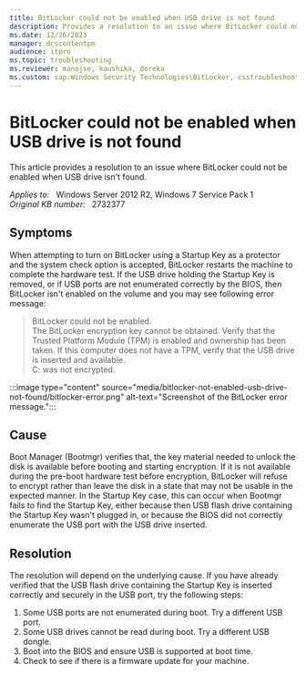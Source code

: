 ```yaml
---
title: BitLocker could not be enabled when USB drive is not found
description: Provides a resolution to an issue where BitLocker could not be enabled when USB drive is not found
ms.date: 12/26/2023
manager: dcscontentpm
audience: itpro
ms.topic: troubleshooting
ms.reviewer: manojse, kaushika, dereka
ms.custom: sap:Windows Security Technologies\BitLocker, csstroubleshoot
---
```

# BitLocker could not be enabled when USB drive is not found

This article provides a resolution to an issue where BitLocker could not be enabled when USB drive isn't found.

_Applies to:_ &nbsp; Windows Server 2012 R2, Windows 7 Service Pack 1  
_Original KB number:_ &nbsp; 2732377

## Symptoms

When attempting to turn on BitLocker using a Startup Key as a protector and the system check option is accepted, BitLocker restarts the machine to complete the hardware test. If the USB drive holding the Startup Key is removed, or if USB ports are not enumerated correctly by the BIOS, then BitLocker isn't enabled on the volume and you may see following error message:
>BitLocker could not be enabled.<br/>
The BitLocker encryption key cannot be obtained. Verify that the Trusted Platform Module (TPM) is enabled and ownership has been taken. If this computer does not have a TPM, verify that the USB drive is inserted and available.<br/>
C: was not encrypted.

:::image type="content" source="media/bitlocker-not-enabled-usb-drive-not-found/bitlocker-error.png" alt-text="Screenshot of the BitLocker error message.":::

## Cause

Boot Manager (Bootmgr) verifies that, the key material needed to unlock the disk is available before booting and starting encryption. If it is not available during the pre-boot hardware test before encryption, BitLocker will refuse to encrypt rather than leave the disk in a state that may not be usable in the expected manner. In the Startup Key case, this can occur when Bootmgr fails to find the Startup Key, either because then USB flash drive containing the Startup Key wasn't plugged in, or because the BIOS did not correctly enumerate the USB port with the USB drive inserted.

## Resolution

The resolution will depend on the underlying cause. If you have already verified that the USB flash drive containing the Startup Key is inserted correctly and securely in the USB port, try the following steps:

1. Some USB ports are not enumerated during boot. Try a different USB port.
2. Some USB drives cannot be read during boot. Try a different USB dongle.
3. Boot into the BIOS and ensure USB is supported at boot time.
4. Check to see if there is a firmware update for your machine.
